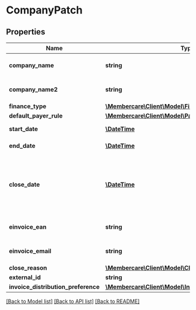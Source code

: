 # CompanyPatch

## Properties
Name | Type | Description | Notes
------------ | ------------- | ------------- | -------------
**company_name** | **string** | The name of the company | [optional] 
**company_name2** | **string** | The name2 of the company | [optional] 
**finance_type** | [**\Membercare\Client\Model\FinanceType**](FinanceType.md) |  | [optional] 
**default_payer_rule** | [**\Membercare\Client\Model\PayerRule**](PayerRule.md) |  | [optional] 
**start_date** | [**\DateTime**](\DateTime.md) | StartDate for changes | [optional] 
**end_date** | [**\DateTime**](\DateTime.md) | EndDate for changes | [optional] 
**close_date** | [**\DateTime**](\DateTime.md) | The day the unit was closed.  Value is ignored when creating or updating! | [optional] 
**einvoice_ean** | **string** | Ean for electronic invoicing | [optional] 
**einvoice_email** | **string** | Email for electronic invoicing | [optional] 
**close_reason** | [**\Membercare\Client\Model\CloseReason**](CloseReason.md) |  | [optional] 
**external_id** | **string** | ExternalId | [optional] 
**invoice_distribution_preference** | [**\Membercare\Client\Model\InvoiceDistributionPreference**](InvoiceDistributionPreference.md) |  | [optional] 

[[Back to Model list]](../../README.md#documentation-for-models) [[Back to API list]](../../README.md#documentation-for-api-endpoints) [[Back to README]](../../README.md)

